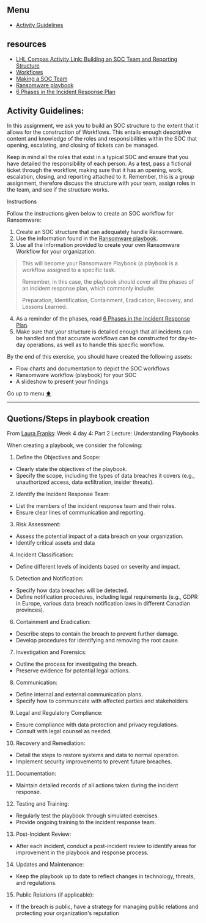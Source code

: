 <!--[⬆️](#menu)-->
## Menu
- [Activity Guidelines](#activity-guidelines)

## resources
- [LHL Compas Activity Link: Building an SOC Team and Reporting Structure](https://web.compass.lighthouselabs.ca/p/cyber/3853a658-0621-4cc4-a295-b026b0a00b0d)
- [Workflows](https://github.com/FredericGariepy/LighthouseLabs/blob/main/PKM/W4/D2/workflow.md)
- [Making a SOC Team](https://github.com/FredericGariepy/LighthouseLabs/blob/main/PKM/W4/D3/Making%20of%20a%20SOC%20Team.md)
- [Ransomware playbook](https://www.cyber.gc.ca/en/guidance/ransomware-playbook-itsm00099)
- [6 Phases in the Incident Response Plan](https://www.securitymetrics.com/blog/6-phases-incident-response-plan)

## Activity Guidelines: 
In this assignment, we ask you to build an SOC structure to the extent that it allows for the construction of Workflows. This entails enough descriptive content and knowledge of the roles and responsibilities within the SOC that opening, escalating, and closing of tickets can be managed.

Keep in mind all the roles that exist in a typical SOC and ensure that you have detailed the responsibility of each person. As a test, pass a fictional ticket through the workflow, making sure that it has an opening, work, escalation, closing, and reporting attached to it. Remember, this is a group assignment, therefore discuss the structure with your team, assign roles in the team, and see if the structure works. 

Instructions

Follow the instructions given below to create an SOC workflow for Ransomware:

1. Create an SOC structure that can adequately handle Ransomware.
2. Use the information found in the [Ransomware playbook](https://www.cyber.gc.ca/en/guidance/ransomware-playbook-itsm00099).
3. Use all the information provided to create your own Ransomware Workflow for your organization.
> This will become your Ransomware Playbook (a playbook is a workflow assigned to a specific task.
>
> Remember, in this case, the playbook should cover all the phases of an incident response plan, which commonly include:
>
> Preparation, Identification, Containment, Eradication, Recovery, and Lessons Learned.

4. As a reminder of the phases, read [6 Phases in the Incident Response Plan](https://www.securitymetrics.com/blog/6-phases-incident-response-plan).
5. Make sure that your structure is detailed enough that all incidents can be handled and that accurate workflows can be constructed for day-to-day operations, as well as to handle this specific workflow.

By the end of this exercise, you should have created the following assets:
- Flow charts and documentation to depict the SOC workflows
- Ransomware workflow (playbook) for your SOC
- A slideshow to present your findings

Go up to menu [⬆️](#menu)
___
## Quetions/Steps in playbook creation
From [Laura Franks](https://github.com/ldfranks): Week 4 day 4: Part 2 Lecture: Understanding Playbooks

When creating a playbook, we consider the following:
1. Define the Objectives and Scope:
- Clearly state the objectives of the playbook.
- Specify the scope, including the types of data breaches it covers (e.g., unauthorized
access, data exfiltration, insider threats).
2. Identify the Incident Response Team:
- List the members of the incident response team and their roles.
-  Ensure clear lines of communication and reporting.
3. Risk Assessment:
- Assess the potential impact of a data breach on your organization.
- Identify critical assets and data
4. Incident Classification:
- Define different levels of incidents based on severity and impact.


5. Detection and Notification:
- Specify how data breaches will be detected.
- Define notification procedures, including legal requirements (e.g., GDPR in
Europe, various data breach notification laws in different Canadian provinces).
6. Containment and Eradication:
- Describe steps to contain the breach to prevent further damage.
- Develop procedures for identifying and removing the root cause.
7. Investigation and Forensics:
- Outline the process for investigating the breach.
- Preserve evidence for potential legal actions.
8. Communication:
- Define internal and external communication plans.
- Specify how to communicate with affected parties and stakeholders

9. Legal and Regulatory Compliance:
- Ensure compliance with data protection and privacy regulations.
- Consult with legal counsel as needed.
10. Recovery and Remediation:
- Detail the steps to restore systems and data to normal operation.
- Implement security improvements to prevent future breaches.
11. Documentation:
- Maintain detailed records of all actions taken during the incident response.
12. Testing and Training:
- Regularly test the playbook through simulated exercises.
- Provide ongoing training to the incident response team.
13. Post-Incident Review:
- After each incident, conduct a post-incident review to identify areas for improvement in the playbook and response process.
14. Updates and Maintenance:
- Keep the playbook up to date to reflect changes in technology, threats, and regulations.
15. Public Relations (if applicable):
- If the breach is public, have a strategy for managing public relations and protecting your organization's reputation

